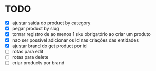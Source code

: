 # TODO

- [x] ajustar saída do product by category
- [x] pegar product by slug
- [x] tornar registro de ao menos 1 sku obrigatório ao criar um produto
- [x] nao ser possível adicionar os Id nas criações das entidades
- [x] ajustar brand do get product por id
- [ ] rotas para edit
- [ ] rotas para delete
- [ ] criar products por brand
